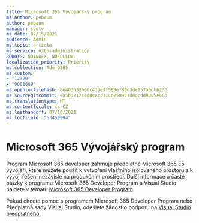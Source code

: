 ```yaml
---
title: Microsoft 365 Vývojářský program
ms.author: pebaum
author: pebaum
manager: scotv
ms.date: 07/15/2021
audience: Admin
ms.topic: article
ms.service: o365-administration
ROBOTS: NOINDEX, NOFOLLOW
localization_priority: Priority
ms.collection: Adm_O365
ms.custom:
- "12320"
- "9001669"
ms.openlocfilehash: 8e403532b60c439e3f589ef89d3de857a6db6230
ms.sourcegitcommit: ea5b3217c8d8cacc31c6250921d0dcdd8385e863
ms.translationtype: MT
ms.contentlocale: cs-CZ
ms.lasthandoff: 07/16/2021
ms.locfileid: "53459994"
---
```

# <a name="microsoft-365-developer-program"></a>Microsoft 365 Vývojářský program

Program Microsoft 365 developer zahrnuje předplatné Microsoft 365 E5 vývojáři, které můžete použít k vytvoření vlastního izolovaného prostoru a k vývoji řešení nezávisle na produkčním prostředí. Další informace a časté otázky k programu Microsoft 365 Developer Program a Visual Studio najdete v tématu [Microsoft 365 Developer Program](/office/developer-program/microsoft-365-developer-program).

Pokud chcete pomoc s programem Microsoft 365 Developer Program nebo Předplatná sady Visual Studio, odešlete žádost o podporu na [Visual Studio předplatného.](https://visualstudio.microsoft.com/subscriptions/support/)